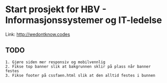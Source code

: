 # Start prosjekt for HBV - Informasjonssystemer og IT-ledelse
Link: http://wedontknow.codes

TODO
-----
	1. Gjøre siden mer responsiv og mobilvennlig
	2. Fikse top banner slik at bakgrunnen sklir på plass når banner festes
	3. Fikse footer på cssfaen.html slik at den alltid festes i bunnen
